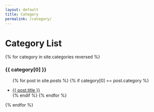 ```yaml
---
layout: default
title: Category
permalink: /category/
---
```


<h1>Category List</h1>

<div class="categories">

{% for category in site.categories reversed %}
<div class="category">
<h3 id="{{ category[0] }}">{{ category[0] }}</h3>

<ul class="posts">

 {% for post in site.posts %}
 {% if category[0] == post.category %}
 <li><a href="{{ post.url }}">{{ post.title }}</a></li>
 {% endif %}
 {% endfor %}

</ul>

</div>
{% endfor %}

</div>
